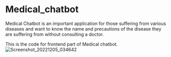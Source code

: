 # Medical_chatbot
Medical Chatbot is an important application for those suffering from various diseases and want to know the name and precautions of the disease they are suffering from without consulting a doctor.

This is the code for frontend part of Medical chatbot.
![Screenshot_20221205_034642](https://user-images.githubusercontent.com/73090813/206648921-168b9a35-f60a-4f63-a90e-87967f072be9.png)
